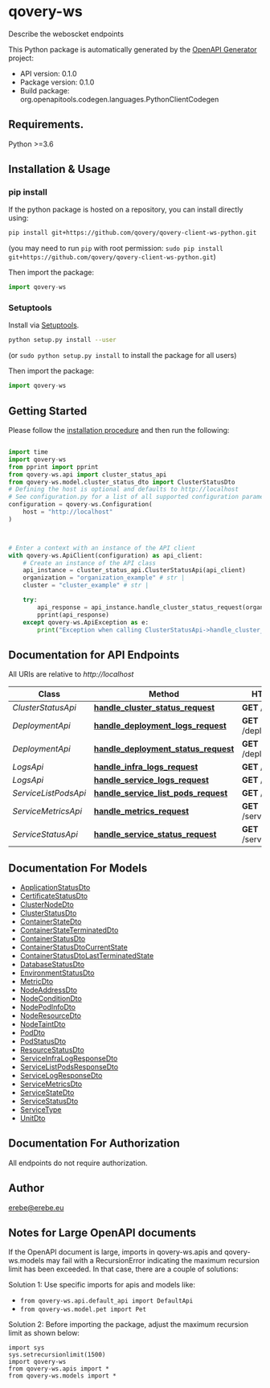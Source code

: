 # qovery-ws
Describe the weboscket endpoints

This Python package is automatically generated by the [OpenAPI Generator](https://openapi-generator.tech) project:

- API version: 0.1.0
- Package version: 0.1.0
- Build package: org.openapitools.codegen.languages.PythonClientCodegen

## Requirements.

Python >=3.6

## Installation & Usage
### pip install

If the python package is hosted on a repository, you can install directly using:

```sh
pip install git+https://github.com/qovery/qovery-client-ws-python.git
```
(you may need to run `pip` with root permission: `sudo pip install git+https://github.com/qovery/qovery-client-ws-python.git`)

Then import the package:
```python
import qovery-ws
```

### Setuptools

Install via [Setuptools](http://pypi.python.org/pypi/setuptools).

```sh
python setup.py install --user
```
(or `sudo python setup.py install` to install the package for all users)

Then import the package:
```python
import qovery-ws
```

## Getting Started

Please follow the [installation procedure](#installation--usage) and then run the following:

```python

import time
import qovery-ws
from pprint import pprint
from qovery-ws.api import cluster_status_api
from qovery-ws.model.cluster_status_dto import ClusterStatusDto
# Defining the host is optional and defaults to http://localhost
# See configuration.py for a list of all supported configuration parameters.
configuration = qovery-ws.Configuration(
    host = "http://localhost"
)



# Enter a context with an instance of the API client
with qovery-ws.ApiClient(configuration) as api_client:
    # Create an instance of the API class
    api_instance = cluster_status_api.ClusterStatusApi(api_client)
    organization = "organization_example" # str | 
    cluster = "cluster_example" # str | 

    try:
        api_response = api_instance.handle_cluster_status_request(organization, cluster)
        pprint(api_response)
    except qovery-ws.ApiException as e:
        print("Exception when calling ClusterStatusApi->handle_cluster_status_request: %s\n" % e)
```

## Documentation for API Endpoints

All URIs are relative to *http://localhost*

Class | Method | HTTP request | Description
------------ | ------------- | ------------- | -------------
*ClusterStatusApi* | [**handle_cluster_status_request**](docs/ClusterStatusApi.md#handle_cluster_status_request) | **GET** /cluster/status | 
*DeploymentApi* | [**handle_deployment_logs_request**](docs/DeploymentApi.md#handle_deployment_logs_request) | **GET** /deployment/logs | 
*DeploymentApi* | [**handle_deployment_status_request**](docs/DeploymentApi.md#handle_deployment_status_request) | **GET** /deployment/status | 
*LogsApi* | [**handle_infra_logs_request**](docs/LogsApi.md#handle_infra_logs_request) | **GET** /infra/logs | 
*LogsApi* | [**handle_service_logs_request**](docs/LogsApi.md#handle_service_logs_request) | **GET** /service/logs | 
*ServiceListPodsApi* | [**handle_service_list_pods_request**](docs/ServiceListPodsApi.md#handle_service_list_pods_request) | **GET** /service/pods | 
*ServiceMetricsApi* | [**handle_metrics_request**](docs/ServiceMetricsApi.md#handle_metrics_request) | **GET** /service/metrics | 
*ServiceStatusApi* | [**handle_service_status_request**](docs/ServiceStatusApi.md#handle_service_status_request) | **GET** /service/status | 


## Documentation For Models

 - [ApplicationStatusDto](docs/ApplicationStatusDto.md)
 - [CertificateStatusDto](docs/CertificateStatusDto.md)
 - [ClusterNodeDto](docs/ClusterNodeDto.md)
 - [ClusterStatusDto](docs/ClusterStatusDto.md)
 - [ContainerStateDto](docs/ContainerStateDto.md)
 - [ContainerStateTerminatedDto](docs/ContainerStateTerminatedDto.md)
 - [ContainerStatusDto](docs/ContainerStatusDto.md)
 - [ContainerStatusDtoCurrentState](docs/ContainerStatusDtoCurrentState.md)
 - [ContainerStatusDtoLastTerminatedState](docs/ContainerStatusDtoLastTerminatedState.md)
 - [DatabaseStatusDto](docs/DatabaseStatusDto.md)
 - [EnvironmentStatusDto](docs/EnvironmentStatusDto.md)
 - [MetricDto](docs/MetricDto.md)
 - [NodeAddressDto](docs/NodeAddressDto.md)
 - [NodeConditionDto](docs/NodeConditionDto.md)
 - [NodePodInfoDto](docs/NodePodInfoDto.md)
 - [NodeResourceDto](docs/NodeResourceDto.md)
 - [NodeTaintDto](docs/NodeTaintDto.md)
 - [PodDto](docs/PodDto.md)
 - [PodStatusDto](docs/PodStatusDto.md)
 - [ResourceStatusDto](docs/ResourceStatusDto.md)
 - [ServiceInfraLogResponseDto](docs/ServiceInfraLogResponseDto.md)
 - [ServiceListPodsResponseDto](docs/ServiceListPodsResponseDto.md)
 - [ServiceLogResponseDto](docs/ServiceLogResponseDto.md)
 - [ServiceMetricsDto](docs/ServiceMetricsDto.md)
 - [ServiceStateDto](docs/ServiceStateDto.md)
 - [ServiceStatusDto](docs/ServiceStatusDto.md)
 - [ServiceType](docs/ServiceType.md)
 - [UnitDto](docs/UnitDto.md)


## Documentation For Authorization

 All endpoints do not require authorization.

## Author

erebe@erebe.eu


## Notes for Large OpenAPI documents
If the OpenAPI document is large, imports in qovery-ws.apis and qovery-ws.models may fail with a
RecursionError indicating the maximum recursion limit has been exceeded. In that case, there are a couple of solutions:

Solution 1:
Use specific imports for apis and models like:
- `from qovery-ws.api.default_api import DefaultApi`
- `from qovery-ws.model.pet import Pet`

Solution 2:
Before importing the package, adjust the maximum recursion limit as shown below:
```
import sys
sys.setrecursionlimit(1500)
import qovery-ws
from qovery-ws.apis import *
from qovery-ws.models import *
```

